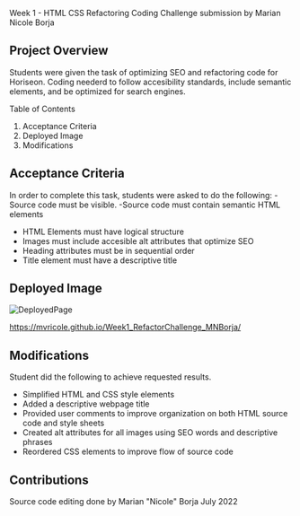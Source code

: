 Week 1 - HTML CSS Refactoring Coding Challenge submission by Marian Nicole Borja 

Project Overview
---------------------

Students were given the task of optimizing SEO and refactoring code for Horiseon. Coding neederd to follow accesibility standards, include semantic elements, and be optimized for search engines. 

Table of Contents
1. Acceptance Criteria
2. Deployed Image
3. Modifications

Acceptance Criteria
-----------------------
In order to complete this task, students were asked to do the following:
-Source code must be visible.
-Source code must contain semantic HTML elements
- HTML Elements must have logical structure 
- Images must include accesible alt attributes that optimize SEO
- Heading attributes must be in sequential order
- Title element must have a descriptive title

Deployed Image
-----------------------
![DeployedPage](https://user-images.githubusercontent.com/108310424/178422834-0feaec25-2c22-4fa9-b513-c9de9557b3e0.jpg)

https://mvricole.github.io/Week1_RefactorChallenge_MNBorja/

Modifications
-----------------------

Student did the following to achieve requested results.
- Simplified HTML and CSS style elements
- Added a descriptive webpage title 
- Provided user comments to improve organization on both HTML source code and style sheets
- Created alt attributes for all images using SEO words and descriptive phrases
- Reordered CSS elements to improve flow of source code

Contributions
-----------------------
Source code editing done by Marian "Nicole" Borja
July 2022

